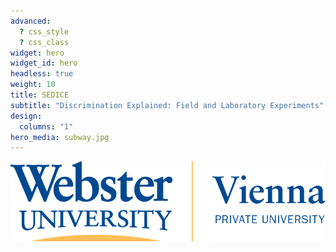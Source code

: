```yaml
---
advanced:
  ? css_style
  ? css_class
widget: hero
widget_id: hero
headless: true
weight: 10
title: SEDICE
subtitle: "Discrimination Explained: Field and Laboratory Experiments"
design:
  columns: "1"
hero_media: subway.jpg
---
```



![Webster Vienna Private University](https://raw.githubusercontent.com/sedice-project/sedice/main/static/media/logo.png)
